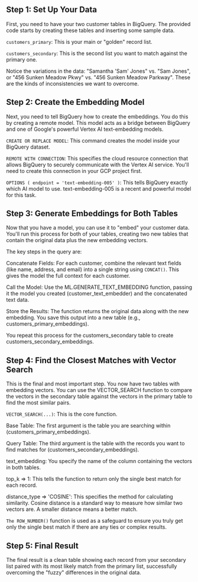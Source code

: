 ## Step 1: Set Up Your Data

First, you need to have your two customer tables in BigQuery. The provided code starts by creating these tables and inserting some sample data.

`customers_primary`: This is your main or "golden" record list.

`customers_secondary`: This is the second list you want to match against the primary one.

Notice the variations in the data: "Samantha 'Sam' Jones" vs. "Sam Jones", or "456 Sunken Meadow Pkwy" vs. "456 Sunken Meadow Parkway". These are the kinds of inconsistencies we want to overcome.

## Step 2: Create the Embedding Model

Next, you need to tell BigQuery how to create the embeddings. You do this by creating a remote model. This model acts as a bridge between BigQuery and one of Google's powerful Vertex AI text-embedding models.

`CREATE OR REPLACE MODEL`: This command creates the model inside your BigQuery dataset.

`REMOTE WITH CONNECTION`: This specifies the cloud resource connection that allows BigQuery to securely communicate with the Vertex AI service. You'll need to create this connection in your GCP project first.

`OPTIONS ( endpoint = 'text-embedding-005' )`: This tells BigQuery exactly which AI model to use. text-embedding-005 is a recent and powerful model for this task.

## Step 3: Generate Embeddings for Both Tables

Now that you have a model, you can use it to "embed" your customer data. You'll run this process for both of your tables, creating two new tables that contain the original data plus the new embedding vectors.

The key steps in the query are:

  Concatenate Fields: For each customer, combine the relevant text fields (like name, address, and email) into a single string using `CONCAT()`. This gives the model the full context for each customer.
  
  Call the Model: Use the ML.GENERATE_TEXT_EMBEDDING function, passing it the model you created (customer_text_embedder) and the concatenated text data.
  
  Store the Results: The function returns the original data along with the new embedding. You save this output into a new table (e.g., customers_primary_embeddings).

You repeat this process for the customers_secondary table to create customers_secondary_embeddings.

## Step 4: Find the Closest Matches with Vector Search
This is the final and most important step. You now have two tables with embedding vectors. You can use the VECTOR_SEARCH function to compare the vectors in the secondary table against the vectors in the primary table to find the most similar pairs.

`VECTOR_SEARCH(...)`: This is the core function.

Base Table: The first argument is the table you are searching within (customers_primary_embeddings).

Query Table: The third argument is the table with the records you want to find matches for (customers_secondary_embeddings).

text_embedding: You specify the name of the column containing the vectors in both tables.

top_k => 1: This tells the function to return only the single best match for each record.

distance_type => 'COSINE': This specifies the method for calculating similarity. Cosine distance is a standard way to measure how similar two vectors are. A smaller distance means a better match.

`The ROW_NUMBER()` function is used as a safeguard to ensure you truly get only the single best match if there are any ties or complex results.

## Step 5: Final Result
The final result is a clean table showing each record from your secondary list paired with its most likely match from the primary list, successfully overcoming the "fuzzy" differences in the original data.
